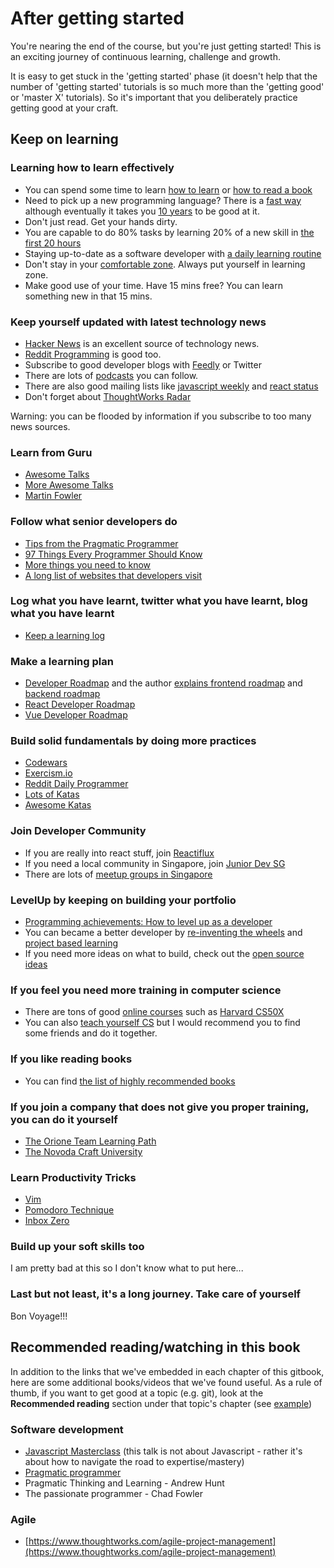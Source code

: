 # After getting started

You're nearing the end of the course, but you're just getting started! This is an exciting journey of continuous learning, challenge and growth.

It is easy to get stuck in the 'getting started' phase \(it doesn't help that the number of 'getting started' tutorials is so much more than the 'getting good' or 'master X' tutorials\). So it's important that you deliberately practice getting good at your craft.

## Keep on learning

### Learning how to learn effectively

* You can spend some time to learn [how to learn](https://www.coursera.org/learn/learning-how-to-learn) or [how to read a book](https://www.amazon.com/How-Read-Book-Classic-Intelligent/dp/0671212095)
* Need to pick up a new programming language? There is a [fast way](http://www.flyingmachinestudios.com/programming/learn-programming-languages-efficiently/) although eventually it takes you [10 years](http://norvig.com/21-days.html) to be good at it.
* Don't just read. Get your hands dirty.
* You are capable to do 80% tasks by learning 20% of a new skill in [the first 20 hours](https://first20hours.com/)
* Staying up-to-date as a software developer with [a daily learning routine](https://trevordmiller.com/blog/learning-routine)
* Don't stay in your [comfortable zone](https://en.wikipedia.org/wiki/Comfort_zone). Always put yourself in learning zone.
* Make good use of your time. Have 15 mins free? You can learn something new in that 15 mins.

### Keep yourself updated with latest technology news

* [Hacker News](https://news.ycombinator.com/) is an excellent source of technology news.
* [Reddit Programming](https://www.reddit.com/r/programming/) is good too.
* Subscribe to good developer blogs with [Feedly](https://feedly.com/) or Twitter
* There are lots of [podcasts](https://simpleprogrammer.com/ultimate-list-developer-podcasts/) you can follow.
* There are also good mailing lists like [javascript weekly](https://javascriptweekly.com/) and [react status](https://react.statuscode.com/)
* Don't forget about [ThoughtWorks Radar](https://www.thoughtworks.com/radar)

Warning: you can be flooded by information if you subscribe to too many news sources.

### Learn from Guru

* [Awesome Talks](https://awesometalks.party/)
* [More Awesome Talks](https://github.com/JanVanRyswyck/awesome-talks)
* [Martin Fowler](https://martinfowler.com/bliki/)

### Follow what senior developers do

* [Tips from the Pragmatic Programmer](https://pragprog.com/the-pragmatic-programmer/extracts/tips)
* [97 Things Every Programmer Should Know](https://legacy.gitbook.com/book/97-things-every-x-should-know/97-things-every-programmer-should-know/details)
* [More things you need to know](https://github.com/mtdvio/every-programmer-should-know)
* [A long list of websites that developers visit](https://github.com/sdmg15/Best-websites-a-programmer-should-visit)

### Log what you have learnt, twitter what you have learnt, blog what you have learnt

* [Keep a learning log](https://github.com/jbranchaud/til)

### Make a learning plan

* [Developer Roadmap](https://github.com/kamranahmedse/developer-roadmap) and the author [explains frontend roadmap](https://medium.com/tech-tajawal/modern-frontend-developer-in-2018-4c2072fa2b9c) and [backend roadmap](https://medium.com/tech-tajawal/modern-backend-developer-in-2018-6b3f7b5f8b9)
* [React Developer Roadmap](https://github.com/adam-golab/react-developer-roadmap)
* [Vue Developer Roadmap](https://flaviocopes.com/vue-developer-roadmap/)

### Build solid fundamentals by doing more practices

* [Codewars](https://www.codewars.com/)
* [Exercism.io](https://exercism.io/)
* [Reddit Daily Programmer](https://www.reddit.com/r/dailyprogrammer/)
* [Lots of Katas](http://kata-log.rocks/)
* [Awesome Katas](https://github.com/gamontal/awesome-katas)

### Join Developer Community

* If you are really into react stuff, join [Reactiflux](https://www.reactiflux.com/)
* If you need a local community in Singapore, join [Junior Dev SG](https://www.meetup.com/Junior-Developers-Singapore/)
* There are lots of [meetup groups in Singapore](https://www.meetup.com/)

### LevelUp by keeping on building your portfolio

* [Programming achievements: How to level up as a developer](http://jasonrudolph.com/blog/2011/08/09/programming-achievements-how-to-level-up-as-a-developer/)
* You can became a better developer by [re-inventing the wheels](https://github.com/danistefanovic/build-your-own-x) and [project based learning](https://github.com/tuvtran/project-based-learning)
* If you need more ideas on what to build, check out the [open source ideas](https://github.com/open-source-ideas/open-source-ideas)

### If you feel you need more training in computer science

* There are tons of good [online courses](https://www.class-central.com/) such as [Harvard CS50X](https://www.edx.org/course/cs50s-introduction-computer-science-harvardx-cs50x)
* You can also [teach yourself CS](https://teachyourselfcs.com/) but I would recommend you to find some friends and do it together.

### If you like reading books

* You can find [the list of highly recommended books](http://www.communitypicks.com/)

### If you join a company that does not give you proper training, you can do it yourself

* [The Orione Team Learning Path](https://github.com/xpeppers/starway-to-orione)
* [The Novoda Craft University](https://blog.novoda.com/ncu-part-2-the-teaching/)

### Learn Productivity Tricks

* [Vim](https://vimawesome.com/)
* [Pomodoro Technique](https://en.wikipedia.org/wiki/Pomodoro_Technique)
* [Inbox Zero](https://flow-e.com/inbox-zero/gmail/)

### Build up your soft skills too

I am pretty bad at this so I don't know what to put here...

### Last but not least, it's a long journey. Take care of yourself

Bon Voyage!!!

## Recommended reading/watching in this book

In addition to the links that we've embedded in each chapter of this gitbook, here are some additional books/videos that we've found useful. As a rule of thumb, if you want to get good at a topic \(e.g. git\), look at the **Recommended reading** section under that topic's chapter \(see [example](https://thoughtworks-jumpstart.gitbooks.io/jumpstart/content/01_programming_fundamentals/git/basic_git_1.html)\)

### Software development

* [Javascript Masterclass](https://www.youtube.com/watch?v=v0TFmdO4ZP0) \(this talk is not about Javascript - rather it's about how to navigate the road to expertise/mastery\)
* [Pragmatic programmer](https://pragprog.com/the-pragmatic-programmer/extracts/tips)
* Pragmatic Thinking and Learning - Andrew Hunt
* The passionate programmer - Chad Fowler

### Agile

* [https://www.thoughtworks.com/agile-project-management](https://www.thoughtworks.com/agile-project-management)

